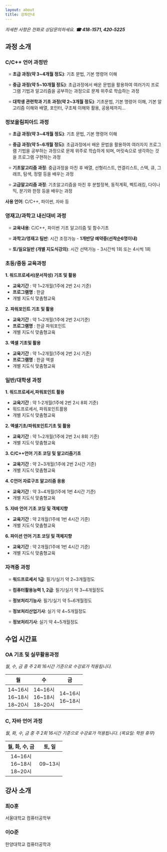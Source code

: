 ```yaml
---
layout: about
title: 강좌안내
---
```


*자세한 사항은 전화로 상담문의하세요.* ***☎ 418-1571, 420-5225***

## 과정 소개

### C/C++ 언어 과정반

* **초급 과정(약 3~4개월 정도)**: 기초 문법, 기본 명령어 이해

* **중급 과정(약 5~10개월 정도)**: 초급과정에서 배운 문법을 활용하여 여러가지 프로그램 기법과
알고리즘을 공부하는 과정으로 문제 위주로 학습하는 과정

* **대학생 관련학과 기초 과정(약 2~3개월 정도)**: 기초문법, 기본 명령어 이해, 기본 알고리즘 이해와
배열, 포인터, 구조체 이해와 활용, 공용체까지...

### 정보올림피아드 과정

* **초급 과정(약 3~4개월 정도)**: 기초 문법, 기본 명령어 이해

* **중급 과정(약 5~6개월 정도)**: 초급과정에서 배운 문법을 활용하여 여러자지 프로그램 기법을 공부하는 과정으로 문제 위주로 학습하게 되며, 머릿속으로 생각하는 것을 프로그램 구현하는 과정

* **기초알고리즘 과정**: 중급과정을 마친 후 배열, 선형리스트, 연결리스트, 스택, 큐, 그래프, 탐색, 정렬 등을 배우는 과정

* **고급알고리즘 과정**: 기초알고리즘을 마친 후 분할정복, 동적계획, 벡트래킹, 다이나믹, 분기와 한정 등을 배우는 과정

**사용 언어**: C/C++, 파이썬, 자바 등

### 영재고/과학고 내신대비 과정

* **교육내용**: C/C++, 파이썬 기초 알고리즘 및 함수기초

* **과학고/영재고 팀반**: 시간 조정가능 - **1개반당 예약중(선착순6명이내)**

* **토/일요일반 (개별 지도식강의)**: 시간 선택가능 - 3시간씩 1회 또는 4시씩 1회

### 초등/중등 교육과정

**1. 워드프로세서(문서작성) 기초 및 활용**

- **교육기간** : 약 1~2개월(1주에 2번 2시 기준)
- **프로그램명** : 한글
- 개별 지도식 맞춤형교육

**2. 파워포인트 기초 및 활용**

- **교육기간** : 약 1~2개월(1주에 2번 2시기준)
- **프로그램명** : 한글 파워포인트
- 개별 지도식 맞춤형교육

**3. 엑셀 기초및 활용**

- **교육기간** : 약 1~2개월(1주에 2번 2시 기준)
- **프로그램명** : 한글 엑셀
- 개별 지도식 맞춤형교육

### 일반/대학생 과정

**1. 워드프로세서,파워포인트 활용**

- **교육기간** : 약 1-2개월(1주에 2번 2시 8회 기준)
- 워드프로세서, 파워포인트활용
- 개별 지도식 맞춤형교육

**2. 엑셀기초/파워포인트기초 및 활용**

- **교육기간** : 약 1~2개월(1주에 2번 2시 8회 기준)
- 개별 지도식 맞춤형교육

**3. C/C++언어 기초 코딩 및 알고리즘기초**

- **교육기간** : 약 2~3개월(1주에 2번 2시간 기준)
- 개별 지도식 맞춤형교육

**4. C언어 자료구조 알고리즘 응용**

- **교육기간** : 약 3~4개월(1주에 1번 4시간 기준)
- 개별 지도식 맞춤형교육

**5. 자바 언어 기초 코딩 및 객체지향**

- **교육기간** : 약 2개월(1주에 1번 4시간 기준)
- 개별 지도식 맞춤형교육

**6. 파이션 언어 기초 코딩 및 객체지향**

- **교육기간** : 약 2개월(1주에 1번 4시간 기준)
- 개별 지도식 맞춤형교육

### 자격증 과정

* **워드프로세서 1급**: 필기/실기 약 2~3개월정도

* **컴퓨터활용능력 1, 2급**: 필기/실기 약 3~4개월정도

* **정보처리기능사**: 필기/실기 약 5~6개월정도

* **정보처리산업기사**: 실기 약 4~5개월정도

* **정보처리기사**: 실기 약 4~5개월정도

## 수업 시간표

### OA 기초 및 실무활용과정

*월, 수, 금 중 주 2회 16시간 기준으로 수강료가 적용됩니다.*

| 월 | 수 | 금 |
|:--:|:--:|:--:|
| 14~16시<br>16~18시<br>18~20시 | 14~16시<br>16~18시<br>18~20시 | 14~16시<br>16~18시 |

### C, 자바 언어 과정

*월, 화, 수, 금 중 주 2회 16시간 기준으로 수강료가 적용됩니다. (목요일: 학원 휴무)*

| 월, 화, 수, 금 | 토, 일 |
|:--:|:--:|
| 14~16시<br>16~18시<br>18~20시 | 09~13시 |

## 강사 소개

### 최O훈

서울대학교 컴퓨터공학부

### 이O준

한양대학교 컴퓨터공학과

<style>
  #cc-언어-과정반 + ul, #정보올림피아드-과정 + ul, #영재고과학고-내신대비-과정 + ul, #자격증-과정 + ul {
    list-style: "⭐️ "
  }
</style>
